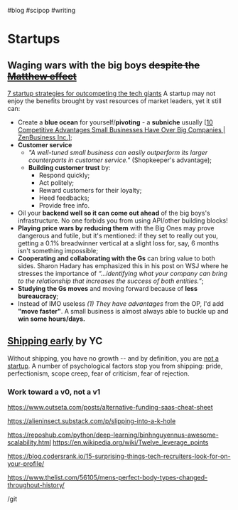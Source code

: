 #blog #scipop #writing
# Startups
## Waging wars with the big boys ~~despite the [Matthew effect](https://bigthink.com/politics-current-affairs/is-there-a-scientific-law-stating-that-inequality-is-a-fact-of-the-universe/)~~
[7 startup strategies for outcompeting the tech giants](https://www.goingviral.digital/blog-post/7-proven-strategies-for-tech-startup-to-compete-with-a-giant) 
A startup may not enjoy the benefits brought by vast resources of market leaders, yet it still can:
- Create a **blue ocean** for yourself/**pivoting** - a **subniche** usually [[10 Competitive Advantages Small Businesses Have Over Big Companies | ZenBusiness Inc.](https://businesstown.com/articles/david-vs-goliath-how-do-i-compete-with-larger-businesses/)];
- **Customer service**
	- _"A well-tuned small business can easily outperform its larger counterparts in customer service."_ (Shopkeeper's advantage);
	- **Building customer trust** by:
		- Respond quickly;
		- Act politely;
		- Reward customers for their loyalty;
		- Heed feedbacks;
		- Provide free info.
- Oil your **backend well so it can come out ahead** of the big boys's infrastructure. No one forbids you from using API/other building blocks!
- **Playing price wars by reducing them** with the Big Ones may prove dangerous and futile, but it's mentioned: if they set to really out you, getting a 0.1% breadwinner vertical at a slight loss for, say, 6 months isn't something impossible;
- **Cooperating and collaborating with the Gs** can bring value to both sides. Sharon Hadary has emphasized this in his post on WSJ where he stresses the importance of *“…identifying what your company can bring to the relationship that increases the success of both entities.”*;
- **Studying the Gs moves** and moving forward because of **less bureaucracy**;
- Instead of IMO useless *(1) They have advantages* from the OP, I'd add **"move faster"**. A small business is almost always able to buckle up and **win some hours/days.**

## [Shipping early](https://www.ycombinator.com/library/40-the-art-of-shipping-early-and-often) by YC
Without shipping, you have no growth -- and by definition, you are [not a startup](http://www.paulgraham.com/growth.html).
A number of psychological factors stop you from shipping: pride, perfectionism, scope creep, fear of criticism, fear of rejection.
### Work toward a v0, not a v1

https://www.outseta.com/posts/alternative-funding-saas-cheat-sheet

https://alieninsect.substack.com/p/slipping-into-a-k-hole

https://reposhub.com/python/deep-learning/binhnguyennus-awesome-scalability.html
https://en.wikipedia.org/wiki/Twelve_leverage_points

https://blog.codersrank.io/15-surprising-things-tech-recruiters-look-for-on-your-profile/

https://www.thelist.com/56105/mens-perfect-body-types-changed-throughout-history/

/git